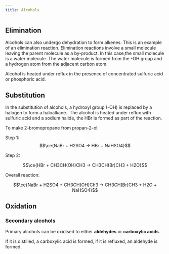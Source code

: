 ```yaml
---
title: Alcohols
---
```


## Elimination
Alcohols can also undergo dehydration to form alkenes. This is an example of an elimination reaction. Elimination reactions involve a small molecule leaving the parent molecule as a by-product. In this case,the small molecule is a water molecule. The water molecule is formed from the -OH group and a hydrogen atom from the adjacent carbon atom.

  

Alcohol is heated under reflux in the presence of concentrated sulfuric acid or phosphoric acid.

## Substitution
In the substitution of alcohols, a hydroxyl group (-OH) is replaced by a halogen to form a haloalkane.  The alcohol is heated under reflux with sulfuric acid and a sodium halide, the HBr is formed as part of the reaction.

To make 2-bromopropane from propan-2-ol:

Step 1:
$$\ce{NaBr + H2SO4 -> HBr + NaHSO4}$$

Step 2:

$$\ce{HBr + CH3CH(OH)CH3 -> CH3CH(Br)CH3 + H2O}$$

Overall reaction:

$$\ce{NaBr + H2SO4 + CH3CH(OH)Ch3 -> CH3CH(Br)CH3 + H2O + NaHSO4}$$

## Oxidation

### Secondary alcohols
Primary alcohols can be oxidised to either **aldehydes** or **carboxylic acids**.

If it is distilled, a carboxylic acid is formed, if it is refluxed, an aldehyde is formed.